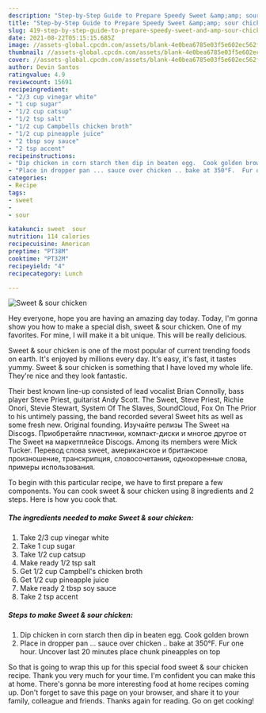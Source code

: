 ```yaml
---
description: "Step-by-Step Guide to Prepare Speedy Sweet &amp;amp; sour chicken"
title: "Step-by-Step Guide to Prepare Speedy Sweet &amp;amp; sour chicken"
slug: 419-step-by-step-guide-to-prepare-speedy-sweet-and-amp-sour-chicken
date: 2021-08-22T05:15:15.685Z
image: //assets-global.cpcdn.com/assets/blank-4e0bea6785e03f5e602ec562f230caae08da540cada707380b4fe1bbebba43da.png
thumbnail: //assets-global.cpcdn.com/assets/blank-4e0bea6785e03f5e602ec562f230caae08da540cada707380b4fe1bbebba43da.png
cover: //assets-global.cpcdn.com/assets/blank-4e0bea6785e03f5e602ec562f230caae08da540cada707380b4fe1bbebba43da.png
author: Devin Santos
ratingvalue: 4.9
reviewcount: 15691
recipeingredient:
- "2/3 cup vinegar white"
- "1 cup sugar"
- "1/2 cup catsup"
- "1/2 tsp salt"
- "1/2 cup Campbells chicken broth"
- "1/2 cup pineapple juice"
- "2 tbsp soy sauce"
- "2 tsp accent"
recipeinstructions:
- "Dip chicken in corn starch then dip in beaten egg.  Cook golden brown"
- "Place in dropper pan ... sauce over chicken .. bake at 350°F.  Fur one hour.   Uncover last 20 minutes place chunk pineapples on top"
categories:
- Recipe
tags:
- sweet
- 
- sour

katakunci: sweet  sour 
nutrition: 114 calories
recipecuisine: American
preptime: "PT38M"
cooktime: "PT32M"
recipeyield: "4"
recipecategory: Lunch

---
```



![Sweet &amp; sour chicken](//assets-global.cpcdn.com/assets/blank-4e0bea6785e03f5e602ec562f230caae08da540cada707380b4fe1bbebba43da.png)

Hey everyone, hope you are having an amazing day today. Today, I'm gonna show you how to make a special dish, sweet &amp; sour chicken. One of my favorites. For mine, I will make it a bit unique. This will be really delicious.

Sweet &amp; sour chicken is one of the most popular of current trending foods on earth. It's enjoyed by millions every day. It's easy, it's fast, it tastes yummy. Sweet &amp; sour chicken is something that I have loved my whole life. They're nice and they look fantastic.

Their best known line-up consisted of lead vocalist Brian Connolly, bass player Steve Priest, guitarist Andy Scott. The Sweet, Steve Priest, Richie Onori, Stevie Stewart, System Of The Slaves, SoundCloud, Fox On The Prior to his untimely passing, the band recorded several Sweet hits as well as some fresh new. Original founding. Изучайте релизы The Sweet на Discogs. Приобретайте пластинки, компакт-диски и многое другое от The Sweet на маркетплейсе Discogs. Among its members were Mick Tucker. Перевод слова sweet, американское и британское произношение, транскрипция, словосочетания, однокоренные слова, примеры использования.


To begin with this particular recipe, we have to first prepare a few components. You can cook sweet &amp; sour chicken using 8 ingredients and 2 steps. Here is how you cook that.

<!--inarticleads1-->

##### The ingredients needed to make Sweet &amp; sour chicken:

1. Take 2/3 cup vinegar white
1. Take 1 cup sugar
1. Take 1/2 cup catsup
1. Make ready 1/2 tsp salt
1. Get 1/2 cup Campbell&#39;s chicken broth
1. Get 1/2 cup pineapple juice
1. Make ready 2 tbsp soy sauce
1. Take 2 tsp accent




<!--inarticleads2-->

##### Steps to make Sweet &amp; sour chicken:

1. Dip chicken in corn starch then dip in beaten egg.  Cook golden brown
1. Place in dropper pan ... sauce over chicken .. bake at 350°F.  Fur one hour.   Uncover last 20 minutes place chunk pineapples on top




So that is going to wrap this up for this special food sweet &amp; sour chicken recipe. Thank you very much for your time. I'm confident you can make this at home. There's gonna be more interesting food at home recipes coming up. Don't forget to save this page on your browser, and share it to your family, colleague and friends. Thanks again for reading. Go on get cooking!
